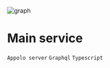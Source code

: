 ![graph](https://user-images.githubusercontent.com/18731391/77220965-98f5aa00-6b6f-11ea-81bb-57cbb818c714.PNG)
# Main service 
`Appolo server` `Graphql` `Typescript`

